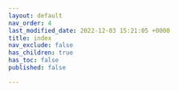 ```yaml
---
layout: default
nav_order: 4
last_modified_date: 2022-12-03 15:21:05 +0000
title: index
nav_exclude: false
has_children: true
has_toc: false
published: false

---
```

